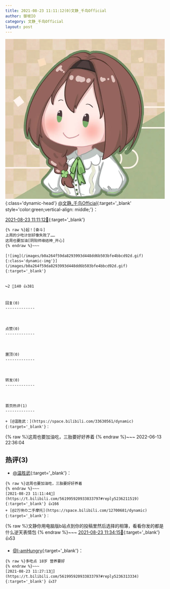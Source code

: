 ```yaml
---
title: 2021-08-23 11:11:12(0)文静_千鸟Official
author: 御坂IO
category: 文静_千鸟Official
layout: post
---
```


![img](/images/ac7482ed1b9a7f203dc68c0c4a77c488a27b108a.jpg){:class='dynamic-head'}
[@文静_千鸟Official](https://space.bilibili.com/667526012/dynamic){:target='_blank' style='color:green;vertical-align: middle;'}：

[2021-08-23 11:11:12🔗](https://t.bilibili.com/561995920933833797){:target='_blank'}

~~~
{% raw %}起！[奋斗]
上周的少吃计划好像失败了……
这周也要加油[阴阳师缘结神_开心]
{% endraw %}~~~

[![img](/images/b0a264f59da8293993d448dd6b503bfe4bbcd92d.gif){:class='dynamic-img'}](/images/b0a264f59da8293993d448dd6b503bfe4bbcd92d.gif){:target='_blank'}


↪️2 💬140 👍381


回复(0)
-------------



点赞(0)
-------------



置顶(0)
-------------



转发(0)
-------------



首页热评(1)
-------------

+ [@温胜武：](https://space.bilibili.com/33630561/dynamic){:target='_blank'}：
~~~
{% raw %}这周也要加油吃，三胎要好好养着
{% endraw %}~~~
2022-06-13 22:36:04


热评(3)
-------------

+ [@温胜武](https://space.bilibili.com/33630561/dynamic){:target='_blank'}：
~~~
{% raw %}这周也要加油吃，三胎要好好养着
{% endraw %}~~~
[2021-08-23 11:11:44🔗](https://t.bilibili.com/561995920933833797#reply5236211519){:target='_blank'} 👍166
+ [@2万块の二手摩托](https://space.bilibili.com/12700681/dynamic){:target='_blank'}：
~~~
{% raw %}文静你用电脑版b站点到你的投稿里然后选择的相簿，看看你发的都是什么逆天表情包
{% endraw %}~~~
[2021-08-23 11:34:15🔗](https://t.bilibili.com/561995920933833797#reply5236369061){:target='_blank'} 👍53
+ [@I-amHungry](https://space.bilibili.com/6715117/dynamic){:target='_blank'}：
~~~
{% raw %}多吃点 18岁 营养要好
{% endraw %}~~~
[2021-08-23 11:27:13🔗](https://t.bilibili.com/561995920933833797#reply5236313334){:target='_blank'} 👍37


